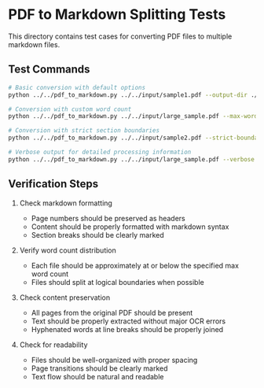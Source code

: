 # PDF to Markdown Splitting Tests

This directory contains test cases for converting PDF files to multiple markdown files.

## Test Commands

```bash
# Basic conversion with default options
python ../../pdf_to_markdown.py ../../input/sample1.pdf --output-dir ./

# Conversion with custom word count
python ../../pdf_to_markdown.py ../../input/large_sample.pdf --max-words 50000 --output-dir ./

# Conversion with strict section boundaries
python ../../pdf_to_markdown.py ../../input/sample2.pdf --strict-boundaries --output-dir ./

# Verbose output for detailed processing information
python ../../pdf_to_markdown.py ../../input/large_sample.pdf --verbose --output-dir ./
```

## Verification Steps

1. Check markdown formatting
   - Page numbers should be preserved as headers
   - Content should be properly formatted with markdown syntax
   - Section breaks should be clearly marked
   
2. Verify word count distribution
   - Each file should be approximately at or below the specified max word count
   - Files should split at logical boundaries when possible
   
3. Check content preservation
   - All pages from the original PDF should be present
   - Text should be properly extracted without major OCR errors
   - Hyphenated words at line breaks should be properly joined
   
4. Check for readability
   - Files should be well-organized with proper spacing
   - Page transitions should be clearly marked
   - Text flow should be natural and readable 
